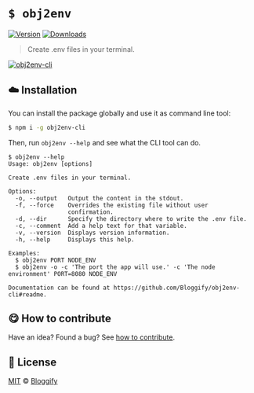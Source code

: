 <!-- Please do not edit this file. Edit the `blah` field in the `package.json` instead. If in doubt, open an issue. -->


# `$ obj2env`

 [![Version](https://img.shields.io/npm/v/obj2env-cli.svg)](https://www.npmjs.com/package/obj2env-cli) [![Downloads](https://img.shields.io/npm/dt/obj2env-cli.svg)](https://www.npmjs.com/package/obj2env-cli)

> Create .env files in your terminal.

[![obj2env-cli](http://i.imgur.com/yfKqx6W.gif)](#)

## :cloud: Installation

You can install the package globally and use it as command line tool:


```sh
$ npm i -g obj2env-cli
```


Then, run `obj2env --help` and see what the CLI tool can do.


```
$ obj2env --help
Usage: obj2env [options]

Create .env files in your terminal.

Options:
  -o, --output   Output the content in the stdout.
  -f, --force    Overrides the existing file without user
                 confirmation.
  -d, --dir      Specify the directory where to write the .env file.
  -c, --comment  Add a help text for that variable.
  -v, --version  Displays version information.
  -h, --help     Displays this help.

Examples:
  $ obj2env PORT NODE_ENV
  $ obj2env -o -c 'The port the app will use.' -c 'The node environment' PORT=8080 NODE_ENV

Documentation can be found at https://github.com/Bloggify/obj2env-cli#readme.
```

## :yum: How to contribute
Have an idea? Found a bug? See [how to contribute][contributing].



## :scroll: License

[MIT][license] © [Bloggify][website]

[license]: http://showalicense.com/?fullname=Bloggify%20%3Csupport%40bloggify.org%3E%20(https%3A%2F%2Fbloggify.org)&year=2017#license-mit
[website]: https://bloggify.org
[contributing]: /CONTRIBUTING.md
[docs]: /DOCUMENTATION.md
